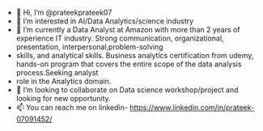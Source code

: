 - 👋 Hi, I’m @prateekprateek07
- 👀 I’m interested in AI/Data Analytics/science industry
- 🌱 I’m currently a Data Analyst at Amazon with more than 2 years of experience IT industry. Strong communication, organizational, presentation, interpersonal,problem-solving
-  skills, and analytical skills. Business analytics certification from udemy, hands-on program that covers the entire scope of the data analysis process.Seeking analyst
-  role in the Analytics domain.
- 💞️ I’m looking to collaborate on Data science workshop/project and looking for new opportunity.
- 📫 You can reach me on linkedin- https://www.linkedin.com/in/prateek-07091452/


<!---
prateekprateek07/prateekprateek07 is a ✨ special ✨ repository because its `README.md` (this file) appears on your GitHub profile.
You can click the Preview link to take a look at your changes.
--->
